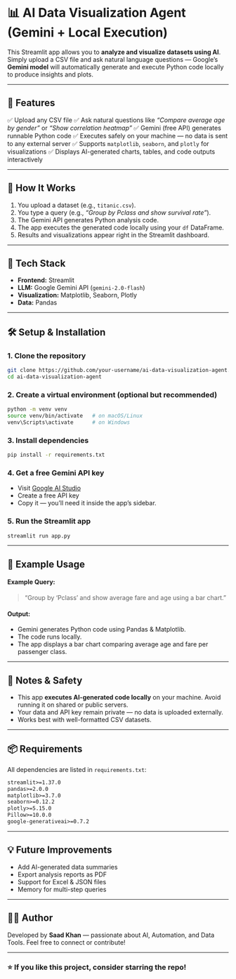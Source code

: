 # 📊 AI Data Visualization Agent (Gemini + Local Execution)

This Streamlit app allows you to **analyze and visualize datasets using AI**.
Simply upload a CSV file and ask natural language questions — Google’s **Gemini model** will automatically generate and execute Python code locally to produce insights and plots.

---

## 🚀 Features

✅ Upload any CSV file
✅ Ask natural questions like *“Compare average age by gender”* or *“Show correlation heatmap”*
✅ Gemini (free API) generates runnable Python code
✅ Executes safely on your machine — no data is sent to any external server
✅ Supports `matplotlib`, `seaborn`, and `plotly` for visualizations
✅ Displays AI-generated charts, tables, and code outputs interactively

---

## 🧠 How It Works

1. You upload a dataset (e.g., `titanic.csv`).
2. You type a query (e.g., *“Group by Pclass and show survival rate”*).
3. The Gemini API generates Python analysis code.
4. The app executes the generated code locally using your `df` DataFrame.
5. Results and visualizations appear right in the Streamlit dashboard.

---

## 🧪 Tech Stack

* **Frontend:** Streamlit
* **LLM:** Google Gemini API (`gemini-2.0-flash`)
* **Visualization:** Matplotlib, Seaborn, Plotly
* **Data:** Pandas

---

## 🛠️ Setup & Installation

### 1. Clone the repository

```bash
git clone https://github.com/your-username/ai-data-visualization-agent.git
cd ai-data-visualization-agent
```

### 2. Create a virtual environment (optional but recommended)

```bash
python -m venv venv
source venv/bin/activate   # on macOS/Linux
venv\Scripts\activate      # on Windows
```

### 3. Install dependencies

```bash
pip install -r requirements.txt
```

### 4. Get a free Gemini API key

* Visit [Google AI Studio](https://aistudio.google.com/app/apikey)
* Create a free API key
* Copy it — you’ll need it inside the app’s sidebar.

### 5. Run the Streamlit app

```bash
streamlit run app.py
```

---

## 🧩 Example Usage

#### Example Query:

> “Group by ‘Pclass’ and show average fare and age using a bar chart.”

#### Output:

* Gemini generates Python code using Pandas & Matplotlib.
* The code runs locally.
* The app displays a bar chart comparing average age and fare per passenger class.

---

## 🧠 Notes & Safety

* This app **executes AI-generated code locally** on your machine.
  Avoid running it on shared or public servers.
* Your data and API key remain private — no data is uploaded externally.
* Works best with well-formatted CSV datasets.

---

## 📦 Requirements

All dependencies are listed in `requirements.txt`:

```txt
streamlit>=1.37.0
pandas>=2.0.0
matplotlib>=3.7.0
seaborn>=0.12.2
plotly>=5.15.0
Pillow>=10.0.0
google-generativeai>=0.7.2
```

---

## 💡 Future Improvements

* Add AI-generated data summaries
* Export analysis reports as PDF
* Support for Excel & JSON files
* Memory for multi-step queries

---

## 🧑‍💻 Author

Developed by **Saad Khan** — passionate about AI, Automation, and Data Tools.
Feel free to connect or contribute!

---

### ⭐ If you like this project, consider starring the repo!
